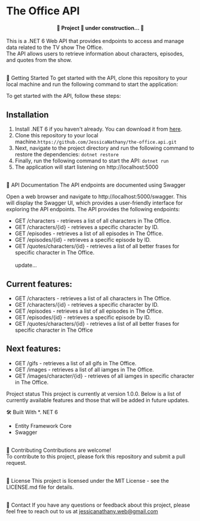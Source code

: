 # The Office API

 <h4 align="center"> 
	🚧  Project 🚀 under construction...  🚧
 </h4>

This is a .NET 6 Web API that provides endpoints to access and manage data related to the TV show The Office. <br/>
The API allows users to retrieve information about characters, episodes, and quotes from the show. <br/><br/>


🚀 Getting Started
To get started with the API, clone this repository to your local machine and run the following command to start 
the application: <br/>

 To get started with the API, follow these steps:

## Installation

1. Install .NET 6 if you haven't already. You can download it from [here](https://dotnet.microsoft.com/download/dotnet/6.0).
2. Clone this repository to your local machine.`https://github.com/JessicaNathany/the-office.api.git`
3. Next, navigate to the project directory and run the following command to restore the dependencies:
`dotnet restore`
4. Finally, run the following command to start the API:
`dotnet run`
5. The application will start listening on http://localhost:5000 <br/><br/>


📝 API Documentation
The API endpoints are documented using Swagger


Open a web browser and navigate to http://localhost:5000/swagger.
This will display the Swagger UI, which provides a user-friendly interface for exploring the API endpoints.
The API provides the following endpoints:

- GET /characters - retrieves a list of all characters in The Office.
- GET /characters/{id} - retrieves a specific character by ID.
- GET /episodes - retrieves a list of all episodes in The Office.
- GET /episodes/{id} - retrieves a specific episode by ID.
- GET /quotes/characters/{id} - retrieves a list of all better frases for specific character in The Office.<br/><br/>
update...

## Current features: <br/>
- GET /characters - retrieves a list of all characters in The Office.
- GET /characters/{id} - retrieves a specific character by ID.
- GET /episodes - retrieves a list of all episodes in The Office.
- GET /episodes/{id} - retrieves a specific episode by ID.
- GET /quotes/characters/{id} - retrieves a list of all better frases for specific character in The Office

## Next  features: <br/>
- GET /gifs - retrieves a list of all gifs in The Office.
- GET /images - retrieves a list of all iamges in The Office.
- GET /images/character/{id} - retrieves of all iamges in specific character in The Office. <br/>


Project status
This project is currently at version 1.0.0. Below is a list of currently available features and those that will be added in future updates.<br/>

🛠️ Built With
*. NET 6
* Entity Framework Core
* Swagger
<br/><br/>

🤝 Contributing
Contributions are welcome! <br>
To contribute to this project, please fork this repository and submit a pull request.<br/><br/>

📄 License
This project is licensed under the MIT License - see the LICENSE.md file for details.<br/><br/>

📧 Contact
If you have any questions or feedback about this project, please feel free to reach out to us at jessicanathany.web@gmail.com<br/><br/>

